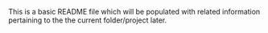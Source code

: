 This is a basic README file which will be populated with related information pertaining to the the current folder/project later.